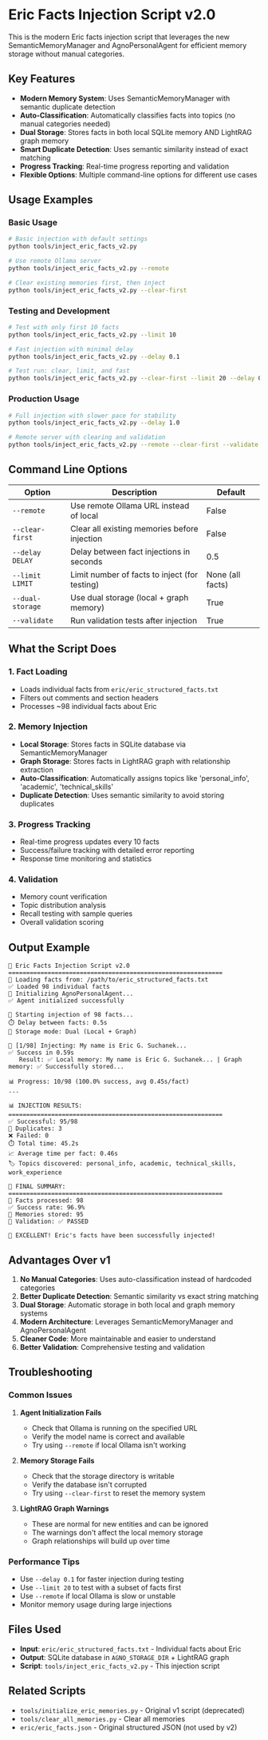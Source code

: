 # Eric Facts Injection Script v2.0

This is the modern Eric facts injection script that leverages the new SemanticMemoryManager and AgnoPersonalAgent for efficient memory storage without manual categories.

## Key Features

- **Modern Memory System**: Uses SemanticMemoryManager with semantic duplicate detection
- **Auto-Classification**: Automatically classifies facts into topics (no manual categories needed)
- **Dual Storage**: Stores facts in both local SQLite memory AND LightRAG graph memory
- **Smart Duplicate Detection**: Uses semantic similarity instead of exact matching
- **Progress Tracking**: Real-time progress reporting and validation
- **Flexible Options**: Multiple command-line options for different use cases

## Usage Examples

### Basic Usage
```bash
# Basic injection with default settings
python tools/inject_eric_facts_v2.py

# Use remote Ollama server
python tools/inject_eric_facts_v2.py --remote

# Clear existing memories first, then inject
python tools/inject_eric_facts_v2.py --clear-first
```

### Testing and Development
```bash
# Test with only first 10 facts
python tools/inject_eric_facts_v2.py --limit 10

# Fast injection with minimal delay
python tools/inject_eric_facts_v2.py --delay 0.1

# Test run: clear, limit, and fast
python tools/inject_eric_facts_v2.py --clear-first --limit 20 --delay 0.2
```

### Production Usage
```bash
# Full injection with slower pace for stability
python tools/inject_eric_facts_v2.py --delay 1.0

# Remote server with clearing and validation
python tools/inject_eric_facts_v2.py --remote --clear-first --validate
```

## Command Line Options

| Option | Description | Default |
|--------|-------------|---------|
| `--remote` | Use remote Ollama URL instead of local | False |
| `--clear-first` | Clear all existing memories before injection | False |
| `--delay DELAY` | Delay between fact injections in seconds | 0.5 |
| `--limit LIMIT` | Limit number of facts to inject (for testing) | None (all facts) |
| `--dual-storage` | Use dual storage (local + graph memory) | True |
| `--validate` | Run validation tests after injection | True |

## What the Script Does

### 1. Fact Loading
- Loads individual facts from `eric/eric_structured_facts.txt`
- Filters out comments and section headers
- Processes ~98 individual facts about Eric

### 2. Memory Injection
- **Local Storage**: Stores facts in SQLite database via SemanticMemoryManager
- **Graph Storage**: Stores facts in LightRAG graph with relationship extraction
- **Auto-Classification**: Automatically assigns topics like 'personal_info', 'academic', 'technical_skills'
- **Duplicate Detection**: Uses semantic similarity to avoid storing duplicates

### 3. Progress Tracking
- Real-time progress updates every 10 facts
- Success/failure tracking with detailed error reporting
- Response time monitoring and statistics

### 4. Validation
- Memory count verification
- Topic distribution analysis
- Recall testing with sample queries
- Overall validation scoring

## Output Example

```
🚀 Eric Facts Injection Script v2.0
============================================================
📖 Loading facts from: /path/to/eric_structured_facts.txt
✅ Loaded 98 individual facts
🤖 Initializing AgnoPersonalAgent...
✅ Agent initialized successfully

🚀 Starting injection of 98 facts...
⏱️ Delay between facts: 0.5s
💾 Storage mode: Dual (Local + Graph)

📝 [1/98] Injecting: My name is Eric G. Suchanek...
✅ Success in 0.59s
   Result: ✅ Local memory: My name is Eric G. Suchanek... | Graph memory: ✅ Successfully stored...

📊 Progress: 10/98 (100.0% success, avg 0.45s/fact)
...

📊 INJECTION RESULTS:
============================================================
✅ Successful: 95/98
🔄 Duplicates: 3
❌ Failed: 0
⏱️ Total time: 45.2s
📈 Average time per fact: 0.46s
🏷️ Topics discovered: personal_info, academic, technical_skills, work_experience

🎯 FINAL SUMMARY:
============================================================
📝 Facts processed: 98
✅ Success rate: 96.9%
💾 Memories stored: 95
🧠 Validation: ✅ PASSED

🎉 EXCELLENT! Eric's facts have been successfully injected!
```

## Advantages Over v1

1. **No Manual Categories**: Uses auto-classification instead of hardcoded categories
2. **Better Duplicate Detection**: Semantic similarity vs exact string matching
3. **Dual Storage**: Automatic storage in both local and graph memory systems
4. **Modern Architecture**: Leverages SemanticMemoryManager and AgnoPersonalAgent
5. **Cleaner Code**: More maintainable and easier to understand
6. **Better Validation**: Comprehensive testing and validation

## Troubleshooting

### Common Issues

1. **Agent Initialization Fails**
   - Check that Ollama is running on the specified URL
   - Verify the model name is correct and available
   - Try using `--remote` if local Ollama isn't working

2. **Memory Storage Fails**
   - Check that the storage directory is writable
   - Verify the database isn't corrupted
   - Try using `--clear-first` to reset the memory system

3. **LightRAG Graph Warnings**
   - These are normal for new entities and can be ignored
   - The warnings don't affect the local memory storage
   - Graph relationships will build up over time

### Performance Tips

- Use `--delay 0.1` for faster injection during testing
- Use `--limit 20` to test with a subset of facts first
- Use `--remote` if local Ollama is slow or unstable
- Monitor memory usage during large injections

## Files Used

- **Input**: `eric/eric_structured_facts.txt` - Individual facts about Eric
- **Output**: SQLite database in `AGNO_STORAGE_DIR` + LightRAG graph
- **Script**: `tools/inject_eric_facts_v2.py` - This injection script

## Related Scripts

- `tools/initialize_eric_memories.py` - Original v1 script (deprecated)
- `tools/clear_all_memories.py` - Clear all memories
- `eric/eric_facts.json` - Original structured JSON (not used by v2)

